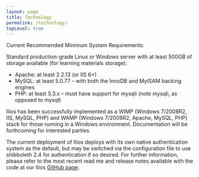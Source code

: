 ```yaml
---
layout: page
title: Technology
permalink: /technology/
topLevel: true
---
```

Current Recommended Minimum System Requirements:

Standard production-grade Linux or Windows server with at least 500GB of storage available (for learning materials storage):

- Apache: at least 2.2.13 (or IIS 6+)
- MySQL: at least 5.0.77 – with both the InnoDB and MyISAM backing engines
- PHP: at least 5.3.x – must have support for mysqli (note mysqli, as opposed to mysql)

Ilios has been successfully implemented as a WIMP (Windows 7/2008R2, IIS, MySQL, PHP) and WAMP (Windows&nbsp;7/2008R2, Apache, MySQL, PHP) stack for those running in a Windows environment. Documentation will be forthcoming for interested parties.

The current deployment of Ilios deploys with its own native authentication system as the default, but may be switched via the configuration file to use shibboleth 2.4 for authentication if so desired. For further information, please refer to the most recent read me and release notes available with the code at our Ilios [GitHub page](https://github.com/ilios/ilios).
